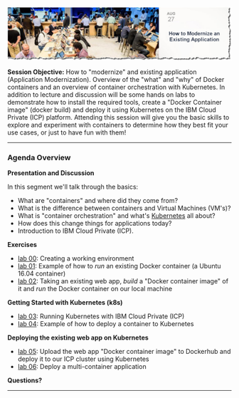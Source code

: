 

![](images/repo-cover.jpg)

**Session Objective:**  How to "modernize" and existing application (Application Modernization). Overview of the "what" and "why" of Docker containers and an overview of container orchestration with Kubernetes. In addition to lecture and discussion will be some hands on labs to demonstrate how to install the required tools, create a "Docker Container image" (docker build) and deploy it using Kubernetes on the IBM Cloud Private (ICP) platform. Attending this session will give you the basic skills to explore and experiment with containers to determine how they best fit your use cases, or just to have fun with them!

---

### Agenda Overview

**Presentation and Discussion**

In this segment we'll talk through the basics:
- What are "containers" and where did they come from?
- What is the difference between containers and Virtual Machines (VM's)?
- What is "container orchestration" and what's [Kubernetes](https://kubernetes.io/) all about?
- How does this change things for applications today?
- Introduction to IBM Cloud Private (ICP).

**Exercises**

- [lab 00](lab00/README.md): Creating a working environment
- [lab 01](lab01/README.md): Example of how to *run* an existing Docker container (a Ubuntu 16.04 container)
- [lab 02](lab02/README.md): Taking an existing web app, *build* a "Docker container image" of it and *run* the Docker container on our local machine

**Getting Started with Kubernetes (k8s)**

- [lab 03](lab03/README.md): Running Kubernetes with IBM Cloud Private (ICP)
- [lab 04](lab04/README.md): Example of how to deploy a container to Kubernetes

**Deploying the existing web app on Kubernetes**

- [lab 05](lab05/README.md): Upload the web app "Docker container image" to Dockerhub and deploy it to our ICP cluster using Kubernetes
- [lab 06](lab06/README.md): Deploy a multi-container application


**Questions?**

---
